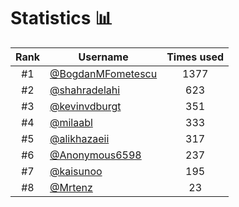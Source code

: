 # Statistics 📊

|Rank|Username|Times used|
:--------:|--------|:--------:|
|#1|[@BogdanMFometescu](https://github.com/BogdanMFometescu)|1377|
|#2|[@shahradelahi](https://github.com/shahradelahi)|623|
|#3|[@kevinvdburgt](https://github.com/kevinvdburgt)|351|
|#4|[@milaabl](https://github.com/milaabl)|333|
|#5|[@alikhazaeii](https://github.com/alikhazaeii)|317|
|#6|[@Anonymous6598](https://github.com/Anonymous6598)|237|
|#7|[@kaisunoo](https://github.com/kaisunoo)|195|
|#8|[@Mrtenz](https://github.com/Mrtenz)|23|

